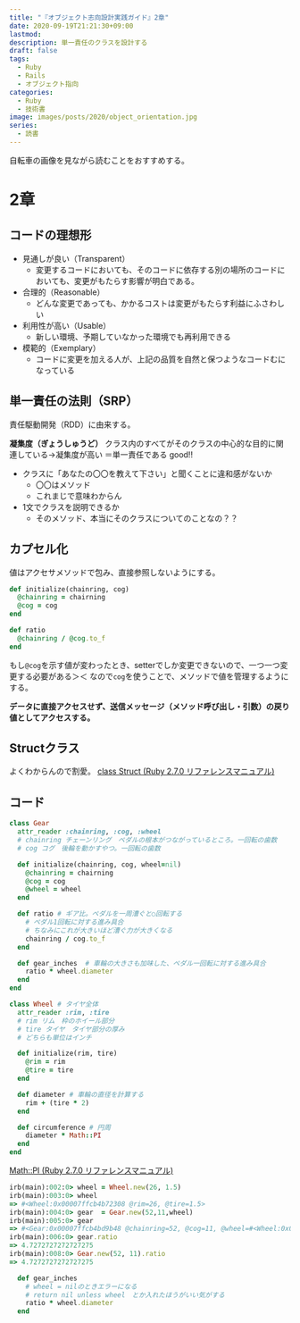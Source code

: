 ```yaml
---
title: "『オブジェクト志向設計実践ガイド』2章"
date: 2020-09-19T21:21:30+09:00
lastmod: 
description: 単一責任のクラスを設計する
draft: false
tags:
  - Ruby
  - Rails
  - オブジェクト指向
categories:
  - Ruby
  - 技術書
image: images/posts/2020/object_orientation.jpg
series:
  - 読書
---
```


自転車の画像を見ながら読むことをおすすめする。

# 2章

## コードの理想形

- 見通しが良い（Transparent）
  - 変更するコードにおいても、そのコードに依存する別の場所のコードにおいても、変更がもたらす影響が明白である。
- 合理的（Reasonable）
  - どんな変更であっても、かかるコストは変更がもたらす利益にふさわしい
- 利用性が高い（Usable）
  - 新しい環境、予期していなかった環境でも再利用できる
- 模範的（Exemplary）
  - コードに変更を加える人が、上記の品質を自然と保つようなコードむになっている

## 単一責任の法則（SRP）

責任駆動開発（RDD）に由来する。

**凝集度（ぎょうしゅうど）**
クラス内のすべてがそのクラスの中心的な目的に関連している→凝集度が高い
＝単一責任である
good!!

- クラスに「あなたの〇〇を教えて下さい」と聞くことに違和感がないか
  - 〇〇はメソッド
  - これまじで意味わからん
- 1文でクラスを説明できるか
  - そのメソッド、本当にそのクラスについてのことなの？？

## カプセル化

値はアクセサメソッドで包み、直接参照しないようにする。

```rb:アンチパターン.rb
def initialize(chainring, cog)
  @chainring = chairning
  @cog = cog
end

def ratio
  @chainring / @cog.to_f
end
```

もし`@cog`を示す値が変わったとき、setterでしか変更できないので、一つ一つ変更する必要がある＞＜
なので`cog`を使うことで、メソッドで値を管理するようにする。

**データに直接アクセスせず、送信メッセージ（メソッド呼び出し・引数）の戻り値としてアクセスする。**

## Structクラス

よくわからんので割愛。
[class Struct \(Ruby 2\.7\.0 リファレンスマニュアル\)](https://docs.ruby-lang.org/ja/latest/class/Struct.html)

## コード

```rb
class Gear
  attr_reader :chainring, :cog, :wheel
  # chainring チェーンリング　ペダルの根本がつながっているところ。一回転の歯数
  # cog コグ　後輪を動かすやつ。一回転の歯数

  def initialize(chainring, cog, wheel=nil)
    @chainring = chairning
    @cog = cog
    @wheel = wheel
  end

  def ratio # ギア比。ペダルを一周漕ぐと○回転する
    # ペダル1回転に対する進み具合
    # ちなみにこれが大きいほど漕ぐ力が大きくなる
    chainring / cog.to_f
  end

  def gear_inches  # 車輪の大きさも加味した、ペダル一回転に対する進み具合
    ratio * wheel.diameter
  end
end

class Wheel # タイヤ全体
  attr_reader :rim, :tire
  # rim リム　枠のホイール部分
  # tire タイヤ　タイヤ部分の厚み
  # どちらも単位はインチ

  def initialize(rim, tire)
    @rim = rim
    @tire = tire
  end

  def diameter # 車輪の直径を計算する
    rim + (tire * 2)
  end

  def circumference # 円周
    diameter * Math::PI
  end
end
```

[Math::PI \(Ruby 2\.7\.0 リファレンスマニュアル\)](https://docs.ruby-lang.org/ja/latest/method/Math/c/PI.html)

```rb
irb(main):002:0> wheel = Wheel.new(26, 1.5)
irb(main):003:0> wheel
=> #<Wheel:0x00007ffcb4b72308 @rim=26, @tire=1.5>
irb(main):004:0> gear  = Gear.new(52,11,wheel)
irb(main):005:0> gear
=> #<Gear:0x00007ffcb4bd9b48 @chainring=52, @cog=11, @wheel=#<Wheel:0x00007ffcb4aee120 @rim=26, @tire=1.5>>
irb(main):006:0> gear.ratio
=> 4.7272727272727275
irb(main):008:0> Gear.new(52, 11).ratio
=> 4.7272727272727275
```

```rb
  def gear_inches
    # wheel = nilのときエラーになる
    # return nil unless wheel　とか入れたほうがいい気がする
    ratio * wheel.diameter
  end
```
